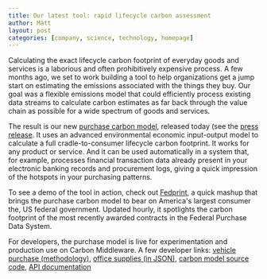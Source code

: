 ```yaml
---
title: Our latest tool: rapid lifecycle carbon assessment
author: Matt
layout: post
categories: [company, science, technology, homepage]
---
```


Calculating the exact lifecycle carbon footprint of everyday goods and services is a laborious and often prohibitively expensive process. A few months ago, we set to work building a tool to help organizations get a jump start on estimating the emissions associated with the things they buy. Our goal was a flexible emissions model that could efficiently process existing data streams to calculate carbon estimates as far back through the value chain as possible for a wide spectrum of goods and services.

The result is our new [purchase carbon model](http://brighterplanet.com/payments), released today (see the [press release](http://attachments.brighterplanet.com/press_items/local_copies/74/original/lifecycle_purchase_carbon_tool.pdf?1290031490). It uses an advanced environmental economic input-output model to calculate a full cradle-to-consumer lifecycle carbon footprint. It works for any product or service. And it can be used automatically in a system that, for example, processes financial transaction data already present in your electronic banking records and procurement logs, giving a quick impression of the hotspots in your purchasing patterns.

To see a demo of the tool in action, check out [Fedprint](http://fedprint.org/), a quick mashup that brings the purchase carbon model to bear on America's largest consumer the, US federal government. Updated hourly, it spotlights the carbon footprint of the most recently awarded contracts in the Federal Purchase Data System.

For developers, the purchase model is live for experimentation and production use on Carbon Middleware. A few developer links: [vehicle purchase (methodology)](http://carbon.brighterplanet.com/purchases?industry=336111&cost=15000), [office supplies (in JSON)](http://carbon.brighterplanet.com/purchases.json?industry=453210&cost=212.98), [carbon model source code](https://github.com/brighterplanet/purchase), [API documentation](http://carbon.brighterplanet.com/purchases/options)
